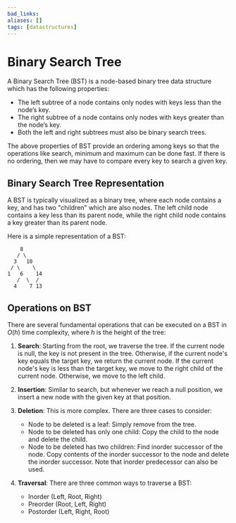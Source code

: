 ```yaml
---
bad_links:
aliases: []
tags: [datastructures]
---
```

# Binary Search Tree

A Binary Search Tree (BST) is a node-based binary tree data structure which has the following properties:

- The left subtree of a node contains only nodes with keys less than the node’s key.
- The right subtree of a node contains only nodes with keys greater than the node’s key.
- Both the left and right subtrees must also be binary search trees.

The above properties of BST provide an ordering among keys so that the operations like search, minimum and maximum can be done fast. If there is no ordering, then we may have to compare every key to search a given key.

## Binary Search Tree Representation

A BST is typically visualized as a binary tree, where each node contains a key, and has two "children" which are also nodes. The left child node contains a key less than its parent node, while the right child node contains a key greater than its parent node.

Here is a simple representation of a BST:

```
    8
   / \
  3   10
 / \    \
1   6    14
   /  \  /
  4    7 13
```

## Operations on BST

There are several fundamental operations that can be executed on a BST in $O(h)$ time complexity, where $h$ is the height of the tree:

1. **Search**: Starting from the root, we traverse the tree. If the current node is null, the key is not present in the tree. Otherwise, if the current node's key equals the target key, we return the current node. If the current node's key is less than the target key, we move to the right child of the current node. Otherwise, we move to the left child.

2. **Insertion**: Similar to search, but whenever we reach a null position, we insert a new node with the given key at that position.

3. **Deletion**: This is more complex. There are three cases to consider:
   - Node to be deleted is a leaf: Simply remove from the tree.
   - Node to be deleted has only one child: Copy the child to the node and delete the child.
   - Node to be deleted has two children: Find inorder successor of the node. Copy contents of the inorder successor to the node and delete the inorder successor. Note that inorder predecessor can also be used.

4. **Traversal**: There are three common ways to traverse a BST:
   - Inorder (Left, Root, Right)
   - Preorder (Root, Left, Right)
   - Postorder (Left, Right, Root)